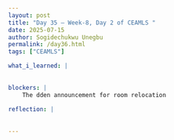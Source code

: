 ```yaml
---
layout: post
title: "Day 35 – Week-8, Day 2 of CEAMLS "
date: 2025-07-15
author: Sogidechukwu Unegbu
permalink: /day36.html
tags: ["CEAMLS"]

what_i_learned: |    
    
  
blockers: |
    The dden announcement for room relocation
  
reflection: |
    
    
---
```

